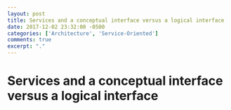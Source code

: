```yaml
---
layout: post
title: Services and a conceptual interface versus a logical interface
date: 2017-12-02 23:32:00 -0500
categories: ['Architecture', 'Service-Oriented']
comments: true
excerpt: "."
---
```

# Services and a conceptual interface versus a logical interface